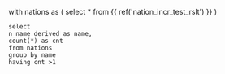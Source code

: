 with nations as
(
    select * from {{ ref('nation_incr_test_rslt') }}
    )

    select 
    n_name_derived as name,
    count(*) as cnt
    from nations
    group by name
    having cnt >1